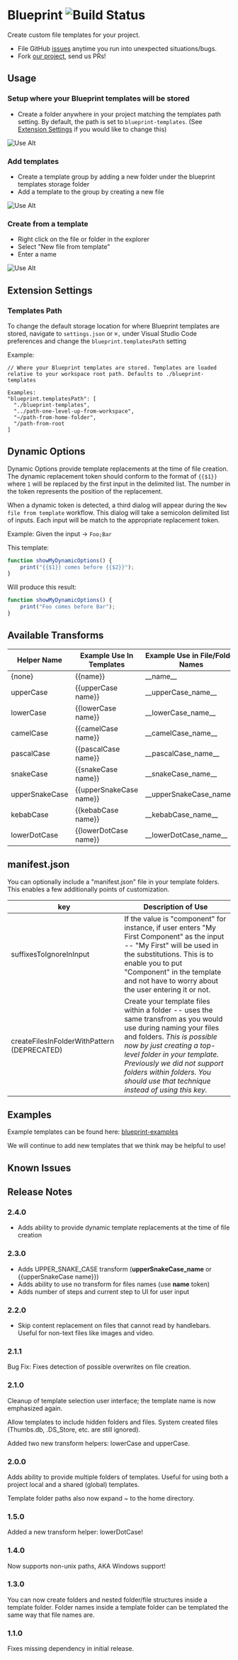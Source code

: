 # Blueprint ![Build Status](https://travis-ci.org/reesemclean/blueprint.svg?branch=master)

Create custom file templates for your project.

* File GitHub [issues](https://github.com/reesemclean/blueprint/issues/new)
  anytime you run into unexpected situations/bugs.
* Fork [our project](https://github.com/reesemclean/blueprint), send us PRs!

## Usage

### Setup where your Blueprint templates will be stored

* Create a folder anywhere in your project matching the templates path setting.
  By default, the path is set to `blueprint-templates`. (See
  [Extension Settings](#Templates-Path) if you would like to change this)

![Use Alt](https://zippy.gfycat.com/BrokenAdorableKinglet.gif)

### Add templates

* Create a template group by adding a new folder under the blueprint templates
  storage folder
* Add a template to the group by creating a new file

![Use Alt](https://zippy.gfycat.com/UnitedUnequaledFlounder.gif)

### Create from a template

* Right click on the file or folder in the explorer
* Select "New file from template"
* Enter a name

![Use Alt](https://zippy.gfycat.com/AggravatingBreakableDwarfmongoose.gif)

## Extension Settings

### Templates Path

To change the default storage location for where Blueprint templates are stored,
navigate to `settings.json` or `⌘,` under Visual Studio Code preferences and
change the `blueprint.templatesPath` setting

Example:

```less
// Where your Blueprint templates are stored. Templates are loaded relative to your workspace root path. Defaults to ./blueprint-templates

Examples:
"blueprint.templatesPath": [
  "./blueprint-templates",
  "../path-one-level-up-from-workspace",
  "~/path-from-home-folder",
  "/path-from-root
]
```

## Dynamic Options

Dynamic Options provide template replacements at the time of file creation. The dynamic replacement token should conform to the format of `{{$1}}` where `1` will be replaced by the first input in the delimited list. The number in the token represents the position of the replacement.

When a dynamic token is detected, a third dialog will appear during the `New file from template` workflow. This dialog will take a semicolon delimited list of inputs. Each input will be match to the appropriate replacement token.

Example: Given the input -> `Foo;Bar`

This template:
```ts
function showMyDynamicOptions() {
    print("{{$1}} comes before {{$2}}");
}
```

Will produce this result:
```ts
function showMyDynamicOptions() {
    print("Foo comes before Bar");
}
```

## Available Transforms

| Helper Name    | Example Use In Templates | Example Use in File/Folder Names | Sample Result           |
|----------------|--------------------------|----------------------------------|-------------------------|
| {none}         | {{name}}                 | \_\_name\_\_                     | {No transform applied}  |
| upperCase      | {{upperCase name}}       | \_\_upperCase_name\_\_           | THIS IS UPPERCASE         |
| lowerCase      | {{lowerCase name}}       | \_\_lowerCase_name\_\_           | this is lowercase         |
| camelCase      | {{camelCase name}}       | \_\_camelCase_name\_\_           | thisIsCamelCase         |
| pascalCase     | {{pascalCase name}}      | \_\_pascalCase_name\_\_          | ThisIsPascalCase        |
| snakeCase      | {{snakeCase name}}       | \_\_snakeCase_name\_\_           | this_is_snake_case      |
| upperSnakeCase | {{upperSnakeCase name}}  | \_\_upperSnakeCase_name\_\_      | THIS_IS_UPPER_SNAKE_CASE|
| kebabCase      | {{kebabCase name}}       | \_\_kebabCase_name\_\_           | this-is-kebab-case      |
| lowerDotCase   | {{lowerDotCase name}}    | \_\_lowerDotCase_name\_\_        | this.is.lower.dot.case  |

## manifest.json

You can optionally include a "manifest.json" file in your template folders. This enables a few additionally points of customization.

key | Description of Use
------------ | -------------
suffixesToIgnoreInInput | If the value is "component" for instance, if user enters "My First Component" as the input -- "My First" will be used in the substitutions. This is to enable you to put "Component" in the template and not have to worry about the user entering it or not.
createFilesInFolderWithPattern (DEPRECATED) | Create your template files within a folder -- uses the same transfrom as you would use during naming your files and folders. _This is possible now by just creating a top-level folder in your template. Previously we did not support folders within folders. You should use that technique instead of using this key._

## Examples

Example templates can be found here:
[blueprint-examples](https://github.com/reesemclean/blueprint-examples)

We will continue to add new templates that we think may be helpful to use!

## Known Issues

## Release Notes

### 2.4.0

* Adds ability to provide dynamic template replacements at the time of file creation

### 2.3.0

* Adds UPPER_SNAKE_CASE transform (__upperSnakeCase_name__ or {{upperSnakeCase name}})
* Adds ability to use no transform for files names (use __name__ token)
* Adds number of steps and current step to UI for user input

### 2.2.0

* Skip content replacement on files that cannot read by handlebars. Useful for non-text files like images and video.

### 2.1.1

Bug Fix: Fixes detection of possible overwrites on file creation.

### 2.1.0

Cleanup of template selection user interface; the template name is now emphasized again.

Allow templates to include hidden folders and files. System created files (Thumbs.db, .DS_Store, etc. are still ignored).

Added two new transform helpers: lowerCase and upperCase.

### 2.0.0

Adds ability to provide multiple folders of templates. Useful for using both a project local and a shared (global) templates.

Template folder paths also now expand ~ to the home directory.

### 1.5.0

Added a new transform helper: lowerDotCase!

### 1.4.0

Now supports non-unix paths, AKA Windows support!

### 1.3.0

You can now create folders and nested folder/file structures inside a template
folder. Folder names inside a template folder can be templated the same way that
file names are.

### 1.1.0

Fixes missing dependency in initial release.
